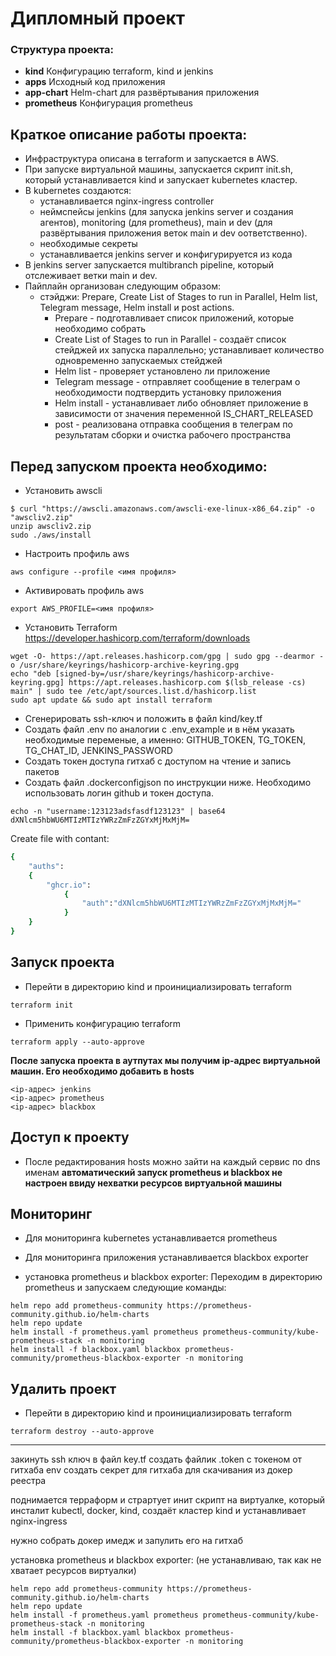 # Дипломный проект

### Структура проекта:
- **kind**
Конфигурацию terraform, kind и jenkins
- **apps**
Исходный код приложения
- **app-chart**
Helm-сhart для развёртывания приложения
- **prometheus**
Конфигурация prometheus

## Краткое описание работы проекта:
- Инфраструктура описана в terraform и запускается в AWS.
- При запуске виртуальной машины, запускается скрипт init.sh, который устанавливается kind и запускает kubernetes кластер.
- В kubernetes создаются:
    * устанавливается nginx-ingress controller
    * неймспейсы jenkins (для запуска jenkins server и создания агентов), monitoring (для prometheus), main и dev (для развёртывания приложения веток main и dev оответственно).
    * необходимые секреты
    * устанавливается jenkins server и конфигурируется из кода
- В jenkins server запускается multibranch pipeline, который отслеживает ветки main и dev.
- Пайплайн организован следующим образом:
    * стэйджи: Prepare, Create List of Stages to run in Parallel, Helm list, Telegram message, Helm install и post actions.
        - Prepare - подготавливает список приложений, которые необходимо собрать
        - Create List of Stages to run in Parallel - создаёт список стейджей их запуска параллельно; устанавливает количество одновременно запускаемых стейджей
        - Helm list - проверяет установлено ли приложение
        - Telegram message - отправляет сообщение в телеграм о необходимости подтвердить установку приложения
        - Helm install - устанавливает либо обновляет приложение в зависимости от значения переменной IS_CHART_RELEASED
        - post - реализована отправка сообщения в телеграм по результатам сборки и очистка рабочего пространства

## Перед запуском проекта необходимо:
- Установить awscli
```
$ curl "https://awscli.amazonaws.com/awscli-exe-linux-x86_64.zip" -o "awscliv2.zip"
unzip awscliv2.zip
sudo ./aws/install
```
- Настроить профиль aws
```
aws configure --profile <имя профиля>
```
- Активировать профиль aws
```
export AWS_PROFILE=<имя профиля>
```
- Установить Terraform
https://developer.hashicorp.com/terraform/downloads
```
wget -O- https://apt.releases.hashicorp.com/gpg | sudo gpg --dearmor -o /usr/share/keyrings/hashicorp-archive-keyring.gpg
echo "deb [signed-by=/usr/share/keyrings/hashicorp-archive-keyring.gpg] https://apt.releases.hashicorp.com $(lsb_release -cs) main" | sudo tee /etc/apt/sources.list.d/hashicorp.list
sudo apt update && sudo apt install terraform
```
- Сгенерировать ssh-ключ и положить в файл kind/key.tf
- Создать файл .env по аналогии с .env_example и в нём указать необходимые переменые, а именно: GITHUB_TOKEN, TG_TOKEN, TG_CHAT_ID, JENKINS_PASSWORD
- Создать токен доступа гитхаб с доступом на чтение и запись пакетов
- Создать файл .dockerconfigjson по инструкции ниже. Необходимо использовать логин github и токен доступа.

```
echo -n "username:123123adsfasdf123123" | base64
dXNlcm5hbWU6MTIzMTIzYWRzZmFzZGYxMjMxMjM=
```
Create file with contant:
```bash
{
    "auths":
    {
        "ghcr.io":
            {
                "auth":"dXNlcm5hbWU6MTIzMTIzYWRzZmFzZGYxMjMxMjM="
            }
    }
}
```

## Запуск проекта
- Перейти в директорию kind и проинициализировать terraform
```
terraform init
```
- Применить конфигурацию terraform
```
terraform apply --auto-approve
```
**После запуска проекта в аутпутах мы получим ip-адрес виртуальной машин. Его необходимо добавить в hosts**
```
<ip-адрес> jenkins
<ip-адрес> prometheus
<ip-адрес> blackbox
```

## Доступ к проекту
- После редактирования hosts можно зайти на каждый сервис по dns именам
**автоматический запуск prometheus и blackbox не настроен ввиду нехватки ресурсов виртуальной машины**

## Мониторинг
- Для мониторинга kubernetes устанавливается prometheus
- Для мониторинга приложения устанавливается blackbox exporter

- установка prometheus и blackbox exporter:
Переходим в директорию prometheus и запускаем следующие команды:
```
helm repo add prometheus-community https://prometheus-community.github.io/helm-charts
helm repo update
helm install -f prometheus.yaml prometheus prometheus-community/kube-prometheus-stack -n monitoring
helm install -f blackbox.yaml blackbox prometheus-community/prometheus-blackbox-exporter -n monitoring
```

## Удалить проект
- Перейти в директорию kind и проинициализировать terraform
```
terraform destroy --auto-approve
```


------------------------------

закинуть ssh ключ в файл key.tf
создать файлик .token с токеном от гитхаба
env
создать секрет для гитхаба для скачивания из докер реестра



поднимается терраформ и страртует инит скрипт на виртуалке, который инсталит kubectl, docker, kind, создаёт кластер kind и устанавливает nginx-ingress

нужно собрать докер имедж и запулить его на гитхаб


установка prometheus и blackbox exporter: (не устанавливаю, так как не хватает ресурсов виртуалки)
```
helm repo add prometheus-community https://prometheus-community.github.io/helm-charts
helm repo update
helm install -f prometheus.yaml prometheus prometheus-community/kube-prometheus-stack -n monitoring
helm install -f blackbox.yaml blackbox prometheus-community/prometheus-blackbox-exporter -n monitoring
```
